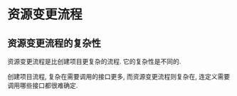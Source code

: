 # 资源变更流程

## 资源变更流程的复杂性

资源变更流程是比创建项目更复杂的流程. 它的复杂性是不同的.

创建项目流程, 复杂在需要调用的接口更多, 而资源变更流程则复杂在, 连定义需要调用哪些接口都很难确定.
